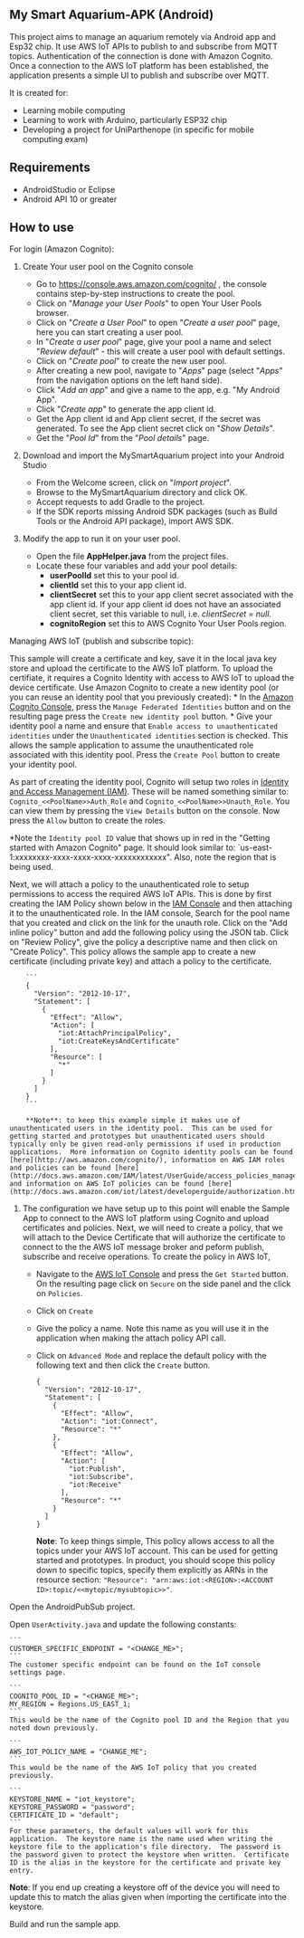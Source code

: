 ## My Smart Aquarium-APK (Android)

This project aims to manage an aquarium remotely via Android app and Esp32 chip.
It use AWS IoT APIs to publish to and subscribe from MQTT topics. Authentication of the connection is done with Amazon Cognito. Once a connection to the AWS IoT platform has been established, the application presents a simple UI to publish and subscribe over MQTT.

It is created for:

  - Learning mobile computing
  - Learning to work with Arduino, particularly ESP32 chip
  - Developing a project for UniParthenope (in specific for mobile computing exam)
  
## Requirements

* AndroidStudio or Eclipse
* Android API 10 or greater

## How to use

For login (Amazon Cognito):

1. Create Your user pool on the Cognito console
   - Go to https://console.aws.amazon.com/cognito/ , the console contains step-by-step instructions to create the pool.
   - Click on "_Manage your User Pools_" to open Your User Pools browser.
   - Click on "_Create a User Pool_" to open "_Create a user pool_" page, here you can start creating a user pool.
   - In "_Create a user pool_" page, give your pool a name and select "_Review default_" - this will create a user pool with default settings.
   - Click on "_Create pool_" to create the new user pool.
   - After creating a new pool, navigate to "_Apps_" page (select "_Apps_" from the navigation options on the left hand side).
   - Click "_Add an app_" and give a name to the app, e.g. "My Android App".
   - Click "_Create app_" to generate the app client id.
   - Get the App client id and App client secret, if the secret was generated. To see the App client secret click on "_Show Details_".
   - Get the "_Pool Id_" from the "_Pool details_" page.

2. Download and import the MySmartAquarium project into your Android Studio
   - From the Welcome screen, click on "_Import project_".
   - Browse to the MySmartAquarium directory and click OK.
   - Accept requests to add Gradle to the project.
   - If the SDK reports missing Android SDK packages (such as Build Tools or the Android API package), import AWS SDK.
      
3. Modify the app to run it on your user pool.
   - Open the file __AppHelper.java__ from the project files.
   - Locate these four variables and add your pool details: 
      * __userPoolId__ set this to your pool id.
      * __clientId__ set this to your app client id.
      * __clientSecret__ set this to your app client secret associated with the app client id. If your app client id does not have an associated client secret, set this variable to null, i.e. _clientSecret_ = _null_.
      * __cognitoRegion__ set this to AWS Cognito Your User Pools region.


Managing AWS IoT (publish and subscribe topic):

This sample will create a certificate and key, save it in the local java key store and upload the certificate to the AWS IoT platform.  To upload the certifiate, it requires a Cognito Identity with access to AWS IoT to upload the device certificate. Use Amazon Cognito to create a new identity pool (or you can reuse an identity pool that you previously created):
	*  In the [Amazon Cognito Console](https://console.aws.amazon.com/cognito/), press the `Manage Federated Identities` button and on the resulting page press the `Create new identity pool` button.
	*  Give your identity pool a name and ensure that `Enable access to unauthenticated identities` under the `Unauthenticated identities` section is checked.  This allows the sample application to assume the unauthenticated role associated with this identity pool.  Press the `Create Pool` button to create your identity pool.


As part of creating the identity pool, Cognito will setup two roles in [Identity and Access Management (IAM)](https://console.aws.amazon.com/iam/home#roles).  These will be named something similar to: `Cognito_<<PoolName>>Auth_Role` and `Cognito_<<PoolName>>Unauth_Role`.  You can view them by pressing the `View Details` button on the console.  Now press the `Allow` button to create the roles.

  *Note the `Identity pool ID` value that shows up in red in the "Getting started with Amazon Cognito" page. It should look similar to: `us-east-1:xxxxxxxx-xxxx-xxxx-xxxx-xxxxxxxxxxxx". Also, note the region that is being used.
 
 Next,  we will attach a policy to the unauthenticated role to setup permissions to access the required AWS IoT APIs.  This is done by first creating the IAM Policy shown below in the [IAM Console](https://console.aws.amazon.com/iam/home#roles) and then attaching it to the unauthenticated role.  In the IAM console, Search for the pool name that you created  and click on the link for the unauth role.  Click on the "Add inline policy" button and add the following policy using the JSON tab. Click on "Review Policy", give the policy a descriptive name and then click on "Create Policy".  This policy allows the sample app to create a new certificate (including private key) and attach a policy to the certificate.

        ```
        {
          "Version": "2012-10-17",
          "Statement": [
            {
              "Effect": "Allow",
              "Action": [
                "iot:AttachPrincipalPolicy",
                "iot:CreateKeysAndCertificate"
              ],
              "Resource": [
                "*"
              ]
            }
          ]
        }
        ```

        **Note**: to keep this example simple it makes use of unauthenticated users in the identity pool.  This can be used for getting started and prototypes but unauthenticated users should typically only be given read-only permissions if used in production applications.  More information on Cognito identity pools can be found [here](http://aws.amazon.com/cognito/), information on AWS IAM roles and policies can be found [here](http://docs.aws.amazon.com/IAM/latest/UserGuide/access_policies_manage.html), and information on AWS IoT policies can be found [here](http://docs.aws.amazon.com/iot/latest/developerguide/authorization.html).

1. The configuration we have setup up to this point will enable the Sample App to connect to the AWS IoT platform using Cognito and upload certificates and policies.  Next, we will need to create a policy, that we will attach to the Device Certificate that will authorize the certificate to connect to the the AWS IoT message broker and peform publish, subscribe and receive operations. To create the policy in AWS IoT,
    *  Navigate to the [AWS IoT Console](https://console.aws.amazon.com/iot/home) and press the `Get Started` button.  On the resulting page click on `Secure` on the side panel and the click on `Policies`.
    * Click on `Create`
    * Give the policy a name.  Note this name as you will use it in the application when making the attach policy API call.
    * Click on `Advanced Mode` and replace the default policy with the following text and then click the `Create` button.

        ```
        {
          "Version": "2012-10-17",
          "Statement": [
            {
              "Effect": "Allow",
              "Action": "iot:Connect",
              "Resource": "*"
            },
            {
              "Effect": "Allow",
              "Action": [
                "iot:Publish",
                "iot:Subscribe",
                "iot:Receive"
              ],
              "Resource": "*"
            }
          ]
        }
        ```
    	**Note**: To keep things simple, This policy allows access to all the topics under your AWS IoT account. This can be used for getting started and prototypes. In product, you should scope this policy down to specific topics, specify them explicitly as ARNs in the resource section: `"Resource": "arn:aws:iot:<REGION>:<ACCOUNT ID>:topic/<<mytopic/mysubtopic>>"`.

Open the AndroidPubSub project.

Open `UserActivity.java` and update the following constants:

    ```
    CUSTOMER_SPECIFIC_ENDPOINT = "<CHANGE_ME>";
    ```
    The customer specific endpoint can be found on the IoT console settings page. 

    ```
    COGNITO_POOL_ID = "<CHANGE_ME>";
    MY_REGION = Regions.US_EAST_1;
    ```
    This would be the name of the Cognito pool ID and the Region that you noted down previously. 

    ```
    AWS_IOT_POLICY_NAME = "CHANGE_ME";
    ```
    This would be the name of the AWS IoT policy that you created previously. 

    ```
    KEYSTORE_NAME = "iot_keystore";
    KEYSTORE_PASSWORD = "password";
    CERTIFICATE_ID = "default";
    ```
    For these parameters, the default values will work for this application.  The keystore name is the name used when writing the keystore file to the application's file directory.  The password is the password given to protect the keystore when written.  Certificate ID is the alias in the keystore for the certificate and private key entry.  

   **Note**: If you end up creating a keystore off of the device you will need to update this to match the alias given when importing the certificate into the keystore.

Build and run the sample app.

